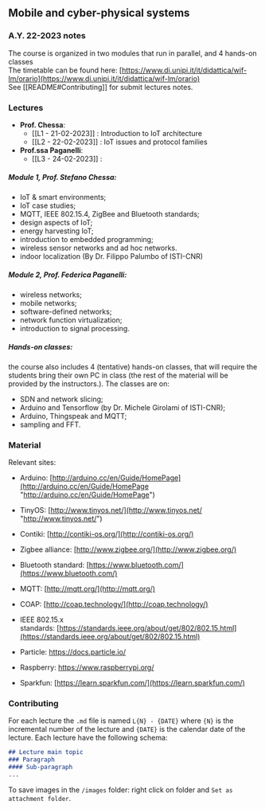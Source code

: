 ## Mobile and cyber-physical systems 
### A.Y. 22-2023 notes

The course is organized in two modules that run in parallel, and 4 hands-on classes   
The timetable can be found here: [https://www.di.unipi.it/it/didattica/wif-lm/orario](https://www.di.unipi.it/it/didattica/wif-lm/orario)  
See [[README#Contributing]] for submit lectures notes.

### Lectures 
- **Prof. Chessa**:
	- [[L1 - 21-02-2023]] : Introduction to IoT architecture
	- [[L2 - 22-02-2023]] : IoT issues and protocol families
- **Prof.ssa Paganelli**:
	- [[L3 - 24-02-2023]] : 

##### Module 1, Prof. Stefano Chessa:

-   IoT & smart environments;
-   IoT case studies;
-   MQTT, IEEE 802.15.4, ZigBee and Bluetooth standards;  
-   design aspects of IoT; 
-   energy harvesting IoT;
-   introduction to embedded programming;
-   wireless sensor networks and ad hoc networks.
-   indoor localization (By Dr. Filippo Palumbo of ISTI-CNR)

##### Module 2, Prof. Federica Paganelli:

-   wireless networks;  
-   mobile networks;
-   software-defined networks;
-   network function virtualization;
-   introduction to signal processing.  

##### Hands-on classes:

the course also includes 4 (tentative) hands-on classes, that will require the students bring their own PC in class (the rest of the material will be provided by the instructors.). The classes are on:

-   SDN and network slicing;
-   Arduino and Tensorflow (by Dr. Michele Girolami of ISTI-CNR);
-   Arduino, Thingspeak and MQTT;
-   sampling and FFT.

### Material
Relevant sites:  

-   Arduino: [http://arduino.cc/en/Guide/HomePage](http://arduino.cc/en/Guide/HomePage "http://arduino.cc/en/Guide/HomePage")
    
-   TinyOS: [http://www.tinyos.net/](http://www.tinyos.net/ "http://www.tinyos.net/")
    
-   Contiki: [http://contiki-os.org/](http://contiki-os.org/)  
    
-   Zigbee alliance: [http://www.zigbee.org/](http://www.zigbee.org/)
    
-   Bluetooth standard: [https://www.bluetooth.com/](https://www.bluetooth.com/)
    
-   MQTT: [http://mqtt.org/](http://mqtt.org/)
    
-   COAP: [http://coap.technology/](http://coap.technology/)
    
-   IEEE 802.15.x standards: [https://standards.ieee.org/about/get/802/802.15.html](https://standards.ieee.org/about/get/802/802.15.html)
    
-   Particle: [https://docs.particle.io/  
    ](https://docs.particle.io/)
    
-   Raspberry: [https://www.raspberrypi.org/  
    ](https://www.raspberrypi.org/)
    
-   Sparkfun: [https://learn.sparkfun.com/](https://learn.sparkfun.com/)


### Contributing
For each lecture the `.md` file is named `L{N} - {DATE}` where `{N}` is the incremental number of the lecture and `{DATE}` is the calendar date of the lecture. Each lecture have the following schema:

```markdown
## Lecture main topic
### Paragraph 
#### Sub-paragraph
...
```

To save images in the `/images` folder: right click on folder and `Set as attachment folder`. 